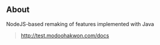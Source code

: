 ## About

NodeJS-based remaking of features implemented with Java
>http://test.modoohakwon.com/docs
